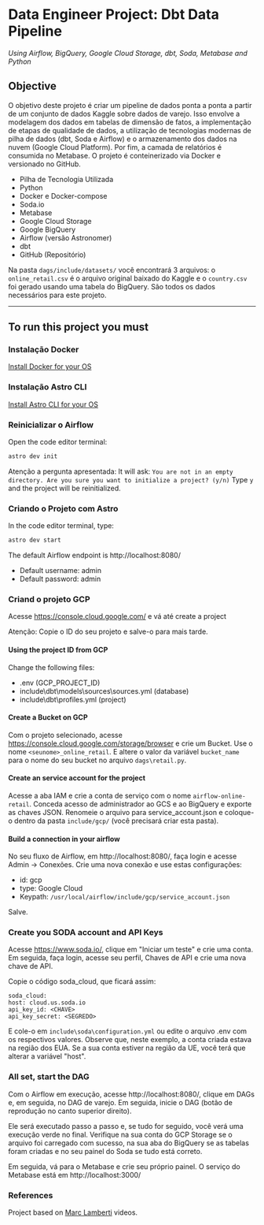 # Data Engineer Project: Dbt Data Pipeline

*Using Airflow, BigQuery, Google Cloud Storage, dbt, Soda, Metabase and Python*

## Objective
O objetivo deste projeto é criar um pipeline de dados ponta a ponta a partir de um conjunto de dados Kaggle sobre dados de varejo. Isso envolve a modelagem dos dados em tabelas de dimensão de fatos, a implementação de etapas de qualidade de dados, a utilização de tecnologias modernas de pilha de dados (dbt, Soda e Airflow) e o armazenamento dos dados na nuvem (Google Cloud Platform). Por fim, a camada de relatórios é consumida no Metabase. O projeto é conteinerizado via Docker e versionado no GitHub.
- Pilha de Tecnologia Utilizada
- Python
- Docker e Docker-compose
- Soda.io
- Metabase
- Google Cloud Storage
- Google BigQuery
- Airflow (versão Astronomer)
- dbt
- GitHub (Repositório)

Na pasta ```dags/include/datasets/``` você encontrará 3 arquivos: o ```online_retail.csv``` é o arquivo original baixado do Kaggle e o ```country.csv``` foi gerado usando uma tabela do BigQuery. São todos os dados necessários para este projeto.

---------
## To run this project you must

### Instalação Docker
[Install Docker for your OS](https://docs.docker.com/desktop/)

### Instalação Astro CLI
[Install Astro CLI for your OS](https://www.astronomer.io/docs/astro/cli/install-cli)

### Reinicializar o Airflow
Open the code editor terminal:
```bash
astro dev init
```
Atenção a pergunta apresentada: It will ask: ```You are not in an empty directory. Are you sure you want to initialize a project? (y/n)```
Type ```y``` and the project will be reinitialized.


### Criando o Projeto com Astro
In the code editor terminal, type:

```bash
astro dev start
```
The default Airflow endpoint is http://localhost:8080/
- Default username: admin
- Default password: admin

### Criand o projeto GCP

Acesse https://console.cloud.google.com/ e vá até create a project

Atenção: Copie o ID do seu projeto e salve-o para mais tarde.

#### Using the project ID from GCP

Change the following files:
- .env (GCP_PROJECT_ID)
- include\dbt\models\sources\sources.yml (database)
- include\dbt\profiles.yml (project)

#### Create a Bucket on GCP

Com o projeto selecionado, acesse https://console.cloud.google.com/storage/browser e crie um Bucket.
Use o nome ```<seunome>_online_retail```.
E altere o valor da variável ```bucket_name``` para o nome do seu bucket no arquivo ```dags\retail.py```.

#### Create an service account for the project

Acesse a aba IAM e crie a conta de serviço com o nome ```airflow-online-retail```.
Conceda acesso de administrador ao GCS e ao BigQuery e exporte as chaves JSON. Renomeie o arquivo para service_account.json e coloque-o dentro da pasta ```include/gcp/``` (você precisará criar esta pasta).

#### Build a connection in your airflow

No seu fluxo de Airflow, em http://localhost:8080/, faça login e acesse Admin → Conexões.
Crie uma nova conexão e use estas configurações:
- id: gcp
- type: Google Cloud
- Keypath: `/usr/local/airflow/include/gcp/service_account.json`

Salve.

### Create you SODA account and API Keys

Acesse https://www.soda.io/, clique em "Iniciar um teste" e crie uma conta. Em seguida, faça login, acesse seu perfil, Chaves de API e crie uma nova chave de API.

Copie o código soda_cloud, que ficará assim:
```
soda_cloud:
host: cloud.us.soda.io
api_key_id: <CHAVE>
api_key_secret: <SEGREDO>
```
E cole-o em ```include\soda\configuration.yml``` ou edite o arquivo .env com os respectivos valores.
Observe que, neste exemplo, a conta criada estava na região dos EUA. Se a sua conta estiver na região da UE, você terá que alterar a variável "host".

### All set, start the DAG

Com o Airflow em execução, acesse http://localhost:8080/, clique em DAGs e, em seguida, no DAG de varejo.
Em seguida, inicie o DAG (botão de reprodução no canto superior direito).

Ele será executado passo a passo e, se tudo for seguido, você verá uma execução verde no final.
Verifique na sua conta do GCP Storage se o arquivo foi carregado com sucesso, na sua aba do BigQuery se as tabelas foram criadas e no seu painel do Soda se tudo está correto.

Em seguida, vá para o Metabase e crie seu próprio painel. O serviço do Metabase está em http://localhost:3000/


### References
Project based on [Marc Lamberti](https://www.youtube.com/@MarcLamberti) videos.

